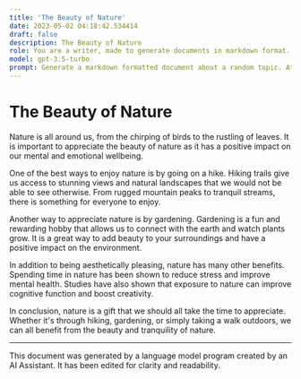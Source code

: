 ```yaml
---
title: 'The Beauty of Nature'
date: 2023-05-02 04:18:42.534414
draft: false
description: The Beauty of Nature
role: You are a writer, made to generate documents in markdown format. It is very important that all of the documents you generate are in valid markdown format.
model: gpt-3.5-turbo
prompt: Generate a markdown formatted document about a random topic. At the bottom, include a disclaimer explaining that the document was generated by you. The first line of the document should be the title. Make sure that the entire document is in proper markdown format, using a mix of various tags to make the document visually appealing.
---
```


# The Beauty of Nature

Nature is all around us, from the chirping of birds to the rustling of leaves. It is important to appreciate the beauty of nature as it has a positive impact on our mental and emotional wellbeing. 

One of the best ways to enjoy nature is by going on a hike. Hiking trails give us access to stunning views and natural landscapes that we would not be able to see otherwise. From rugged mountain peaks to tranquil streams, there is something for everyone to enjoy.

Another way to appreciate nature is by gardening. Gardening is a fun and rewarding hobby that allows us to connect with the earth and watch plants grow. It is a great way to add beauty to your surroundings and have a positive impact on the environment.

In addition to being aesthetically pleasing, nature has many other benefits. Spending time in nature has been shown to reduce stress and improve mental health. Studies have also shown that exposure to nature can improve cognitive function and boost creativity.

In conclusion, nature is a gift that we should all take the time to appreciate. Whether it's through hiking, gardening, or simply taking a walk outdoors, we can all benefit from the beauty and tranquility of nature.

***

This document was generated by a language model program created by an AI Assistant. It has been edited for clarity and readability.